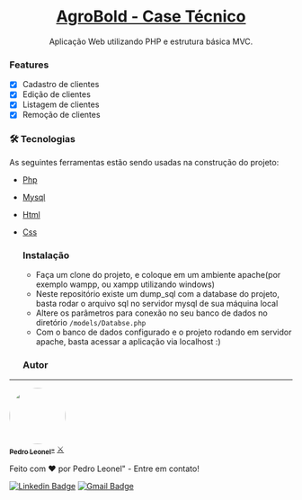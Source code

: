 <h1 align="center">
    <a href=""> AgroBold - Case Técnico </a>
</h1>
<p align="center">Aplicação Web utilizando PHP e estrutura básica MVC.</p>

### Features

- [x] Cadastro de clientes
- [x] Edição de clientes
- [x] Listagem de clientes
- [x] Remoção de clientes

### 🛠 Tecnologias

As seguintes ferramentas estão sendo usadas na construção do projeto:

- [Php](#)
- [Mysql](#)
- [Html](#)
- [Css](#)

  ### Instalação

  + Faça um clone do projeto, e coloque em um ambiente apache(por exemplo wampp, ou xampp utilizando windows)
  + Neste repositório existe um dump_sql com a database do projeto, basta rodar o arquivo sql no servidor mysql de sua máquina local
  + Altere os parâmetros para conexão no seu banco de dados no diretório `/models/Databse.php`
  + Com o banco de dados configurado e o projeto rodando em servidor apache, basta acessar a aplicação via localhost :)

  ### Autor
---

<a href="https://www.linkedin.com/in/pedro-leonel-52980a210/">
 <img style="border-radius: 50%;" src="https://media.licdn.com/dms/image/D4D03AQHdZwaGWcFXcA/profile-displayphoto-shrink_800_800/0/1682010783703?e=1689206400&v=beta&t=V4hIL_Yze34duoq84a6ysX3D2SPmaoDvb7AmHho6Ioo" width="100px;" alt=""/>
 <br />
 <sub><b>Pedro Leonel"</b></sub></a> <a href="https://www.linkedin.com/in/pedro-leonel-52980a210/" title="Pedro Leonel">⚔️</a>


Feito com ❤️ por Pedro Leonel" - Entre em contato!

[![Linkedin Badge](https://img.shields.io/badge/-Pedro-blue?style=flat-square&logo=Linkedin&logoColor=white&link=https://www.linkedin.com/in/pedro-leonel-52980a210/)](https://www.linkedin.com/in/pedro-leonel-52980a210/) 
[![Gmail Badge](https://img.shields.io/badge/-leonelpedro443@gmail.com-c14438?style=flat-square&logo=Gmail&logoColor=white&link=mailto:leonelpedro443@gmail.com)](mailto:leonelpedro443@gmail.com)


